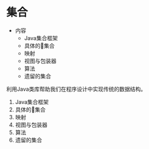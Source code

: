 #   集合

-   内容
    -   Java集合框架
    -   具体的集合
    -   映射
    -   视图与包装器
    -   算法
    -   遗留的集合

利用Java类库帮助我们在程序设计中实现传统的数据结构。

1.   Java集合框架
2.   具体的集合
3.   映射
4.   视图与包装器
5.   算法
6.   遗留的集合

